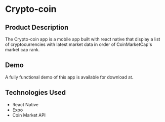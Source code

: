 # Crypto-coin
## Product Description

The Crypto-coin app is a mobile app built with react native that display a list of cryptocurrencies with latest market data in order of CoinMarketCap's market cap rank.

[//]: # (Add demo link...)

## Demo
A fully functional demo of this app is available for download at.

## Technologies Used
- React Native
- Expo
- Coin Market API
